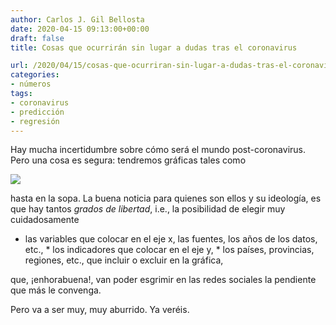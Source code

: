 ```yaml
---
author: Carlos J. Gil Bellosta
date: 2020-04-15 09:13:00+00:00
draft: false
title: Cosas que ocurrirán sin lugar a dudas tras el coronavirus

url: /2020/04/15/cosas-que-ocurriran-sin-lugar-a-dudas-tras-el-coronavirus/
categories:
- números
tags:
- coronavirus
- predicción
- regresión
---
```





Hay mucha incertidumbre sobre cómo será el mundo post-coronavirus. Pero una cosa es segura: tendremos gráficas tales como





![](/wp-uploads/2020/04/coronavirus_cherry_picking.png)






hasta en la sopa. La buena noticia para quienes son ellos y su ideología, es que hay tantos _grados de libertad_, i.e., la posibilidad de elegir muy cuidadosamente





  * las variables que colocar en el eje x, las fuentes, los años de los datos, etc.,  * los indicadores que colocar en el eje y,  * los países, provincias, regiones, etc., que incluir o excluir en la gráfica,





que, ¡enhorabuena!,  van poder esgrimir en las redes sociales la pendiente que más le convenga.







Pero va a ser muy, muy aburrido. Ya veréis.



